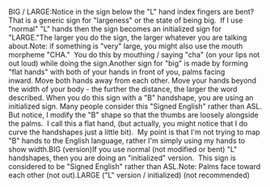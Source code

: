 BIG / LARGE:Notice in the sign below the "L" hand index fingers are bent? 
That is a generic sign for "largeness" or the state of being
big.  If I use "normal" "L" hands then the sign becomes
an initialized sign for "LARGE."The larger you do the sign, the larger whatever you are talking about.Note: if something is "very" large, you might also use the mouth 
morpheme "CHA."  You do this by mouthing / saying "cha" (on your lips not 
out loud) while doing the sign.Another sign for "big" is made by forming "flat hands" with both of your hands in 
front of you, palms facing inward. Move both hands away from each other. Move 
your hands beyond the width of your body - the further the distance, the larger 
the word described. When you do this sign with a "B" handshape, you are using an 
initialized sign. Many people consider this "Signed English" rather than ASL. 
But notice, I modify the "B" shape so that the thumbs are loosely alongside the 
palms.  I call this a flat hand, (but actually, you might notice that I do curve the handshapes 
just a little bit).  My point is that I'm not trying to map "B" hands to 
the English language, rather I'm simply using my hands to show width.BIG (version)If you use normal (not modified or bent) "L" handshapes, then you are doing an 
"initialized" version.  This sign is considered to be "Signed English" 
rather than ASL.Note: Palms face toward each other (not out).LARGE ("L" version / initialized) (not recommended)